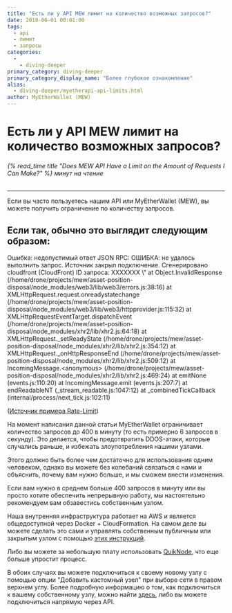 ```yaml
---
title: "Есть ли у API MEW лимит на количество возможных запросов?"
date: 2018-06-01 00:01:00
tags:
  - api
  - лимит
  - запросы
categories:
  - 
    - diving-deeper
primary_category: diving-deeper
primary_category_display_name: "Более глубокое ознакомление"
alias:
  - diving-deeper/myetherapi-api-limits.html
author: MyEtherWallet (MEW)
---
```


# **Есть ли у API MEW лимит на количество возможных запросов?**

###### {% read_time title "Does MEW API Have a Limit on the Amount of Requests I Can Make?" %} минут на чтение

* * *

Если вы часто пользуетесь нашим API или MyEtherWallet (MEW), вы можете получить ограничение по количеству запросов.

## **Если так, обычно это выглядит следующим образом:**

<div class="scrollbox">
Ошибка: недопустимый ответ JSON RPC: ОШИБКА: не удалось выполнить запрос. Источник закрыл подключение. Сгенерировано cloudfront (CloudFront) ID запроса: XXXXXXX \"
  at Object.InvalidResponse (/home/drone/projects/mew/asset-position-disposal/node_modules/web3/lib/web3/errors.js:38:16)
  at XMLHttpRequest.request.onreadystatechange (/home/drone/projects/mew/asset-position-disposal/node_modules/web3/lib/web3/httpprovider.js:115:32)
  at XMLHttpRequestEventTarget.dispatchEvent (/home/drone/projects/mew/asset-position-disposal/node_modules/xhr2/lib/xhr2.js:64:18)
  at XMLHttpRequest._setReadyState (/home/drone/projects/mew/asset-position-disposal/node_modules/xhr2/lib/xhr2.js:354:12)
  at XMLHttpRequest._onHttpResponseEnd (/home/drone/projects/mew/asset-position-disposal/node_modules/xhr2/lib/xhr2.js:509:12)
  at IncomingMessage.&lt;anonymous&gt; (/home/drone/projects/mew/asset-position-disposal/node_modules/xhr2/lib/xhr2.js:469:24)
  at emitNone (events.js:110:20)
  at IncomingMessage.emit (events.js:207:7)
  at endReadableNT (_stream_readable.js:1047:12)
  at _combinedTickCallback (internal/process/next_tick.js:102:11)
</div>

(<a href="https://ethereum.stackexchange.com/questions/24737/myetherwallet-json-rpc-interface-ratelimiting/25113#25113">Источник примера Rate-Limit</a>)

На момент написания данной статьи MyEtherWallet ограничивает количество запросов до 400 в минуту (то есть примерно 6 запросов в секунду). Это делается, чтобы предотвратить DDOS-атаки, которые случались раньше, и избежать злоупотребления нашими узлами.

Этого должно быть более чем достаточно для использования одним человеком, однако вы можете без колебаний связаться с нами и объяснить, почему вам нужно больше, и мы сможем внести изменения.

Если вам нужно в среднем больше 400 запросов в минуту или вы просто хотите обеспечить непрерывную работу, мы настоятельно рекомендуем вам обзавестись собственным узлом.

Наша внутренняя инфраструктура работает на AWS и является общедоступной через Docker + CloudFormation. На самом деле вы можете сделать это сами и управлять собственным публичным или закрытым узлом с помощью [этих инструкций](https://github.com/MyEtherWallet/docker-geth-lb).

Либо вы можете за небольшую плату использовать [QuikNode](https//quicknode.io/), что еще больше упростит процесс.

В обоих случаях вы можете подключиться к своему новому узлу с помощью опции "Добавить кастомный узел" при выборе сети в правом верхнем углу. Более подробную информацию о том, как подключиться к вашему собственному узлу, можно найти [здесь](/@@@@@@/networks-and-nodes/unable-to-connect-to-custom-node/), либо вы можете подключиться напрямую через API.

